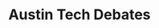 ---
state: TX
region: Austin
title: Austin Tech Debates
group_url: https://www.meetup.com/Austin-Tech-Debates/
topics: [ community ]
---